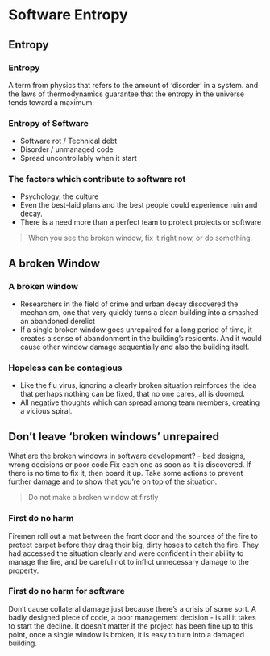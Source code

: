 # Software Entropy
## Entropy
### Entropy
A term from physics that refers to the amount of ‘disorder’ in a system. and the laws of thermodynamics guarantee that the entropy in the universe tends toward a maximum.

### Entropy of Software
- Software rot / Technical debt 
- Disorder / unmanaged code
- Spread uncontrollably when it start

### The factors which contribute to software rot
- Psychology, the culture
- Even the best-laid plans and the best people could experience ruin and decay.
- There is a need more than a perfect team to protect projects or software

>When you see the broken window, fix it right now, or do something.

## A broken Window
### A broken window 
- Researchers in the field of crime and urban decay discovered the mechanism, one that very quickly turns a clean building into a smashed an abandoned derelict
- If a single broken window goes unrepaired for a long period of time, it creates a sense of abandonment in the building’s residents. And it would cause other window damage sequentially and also the building itself.

### Hopeless can be contagious
- Like the flu virus, ignoring a clearly broken situation reinforces the idea that perhaps nothing can be fixed, that no one cares, all is doomed.
- All negative thoughts which can spread among team members, creating a vicious spiral. 

## Don’t leave ‘broken windows’ unrepaired
What are the broken windows in software development? - bad designs, wrong decisions or poor code
Fix each one as soon as it is discovered.
If there is no time to fix it, then board it up.
Take some actions to prevent further damage and to show that you’re on top of the situation.

> Do not make a broken window at firstly

### First do no harm
Firemen roll out a mat between the front door and the sources of the fire to protect carpet before they drag their big, dirty hoses to catch the fire.
They had accessed the situation clearly and were confident in their ability to manage the fire, and be careful not to inflict unnecessary damage to the property.

### First do no harm for software
Don’t cause collateral damage just because there’s a crisis of some sort. 
A badly designed piece of code, a poor management decision - is all it takes to start the decline.
It doesn’t matter if the project has been fine up to this point, once a single window is broken, it is easy to turn into a damaged building.
